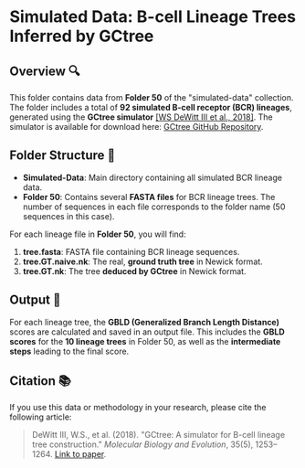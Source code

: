  # Simulated Data: B-cell Lineage Trees Inferred by GCtree 

## Overview 🔍

This folder contains data from **Folder 50** of the "simulated-data" collection. The folder includes a total of **92 simulated B-cell receptor (BCR) lineages**, generated using the **GCtree simulator** [[WS DeWitt III et al., 2018]](https://academic.oup.com/mbe/article/35/5/1253/4893244). The simulator is available for download here: [GCtree GitHub Repository](https://github.com/matsengrp/gctree).

## Folder Structure 📁

- **Simulated-Data**: Main directory containing all simulated BCR lineage data.
- **Folder 50**: Contains several **FASTA files** for BCR lineage trees. The number of sequences in each file corresponds to the folder name (50 sequences in this case).

For each lineage file in **Folder 50**, you will find:
1. **tree.fasta**: FASTA file containing BCR lineage sequences.
2. **tree.GT.naive.nk**: The real, **ground truth tree** in Newick format.
3. **tree.GT.nk**: The tree **deduced by GCtree** in Newick format.

## Output 📝

For each lineage tree, the **GBLD (Generalized Branch Length Distance)** scores are calculated and saved in an output file. This includes the **GBLD scores** for the **10 lineage trees** in Folder 50, as well as the **intermediate steps** leading to the final score.

## Citation 📚

If you use this data or methodology in your research, please cite the following article:

> DeWitt III, W.S., et al. (2018). "GCtree: A simulator for B-cell lineage tree construction." *Molecular Biology and Evolution*, 35(5), 1253–1264. [Link to paper](https://academic.oup.com/mbe/article/35/5/1253/4893244).
